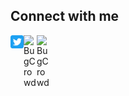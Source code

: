 ## Connect with me
<a href="https://twitter.com/4353_37">
  <img align="left" alt="Sebastien Kaul Twitter" width="21px" src="https://raw.githubusercontent.com/edent/SuperTinyIcons/099dc12b59179d07d534069bc8551718f786d91a/images/svg/twitter.svg" />
</a>
<a href="https://bugcrowd.com/Kaulse">
  <img align="left" alt="BugCrowd" width="21px" src="https://avatars.githubusercontent.com/u/3765077?s=200&v=4" />
</a>
<a href="https://hackerone.com/kaulse">
  <img align="left" alt="BugCrowd" width="21px" src="https://avatars.githubusercontent.com/u/3014877?s=200&v=4" />
</a>
